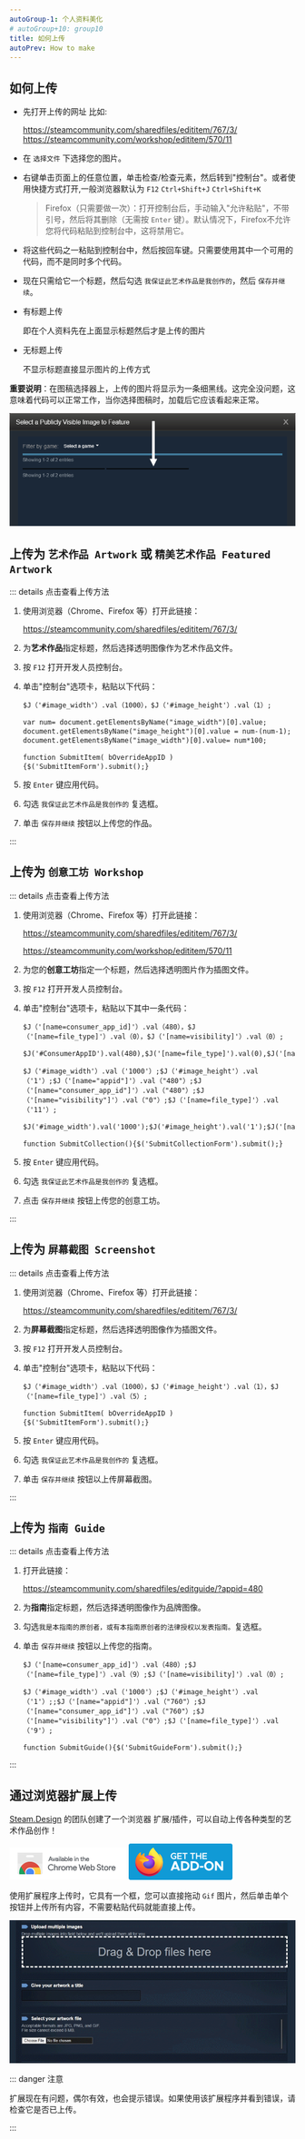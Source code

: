 ```yaml
---
autoGroup-1: 个人资料美化
# autoGroup+10: group10
title: 如何上传
autoPrev: How to make
---
```


## 如何上传

- 先打开上传的网址 比如:
  
  <https://steamcommunity.com/sharedfiles/edititem/767/3/>
  <https://steamcommunity.com/workshop/edititem/570/11>

- 在 `选择文件` 下选择您的图片。

- 右键单击页面上的任意位置，单击检查/检查元素，然后转到"控制台"。或者使用快捷方式打开,一般浏览器默认为 ``F12`` `Ctrl+Shift+J` `Ctrl+Shift+K`
  >Firefox（只需要做一次）：打开控制台后，手动输入"允许粘贴"，不带引号，然后将其删除（无需按 `Enter` 键）。默认情况下，Firefox不允许您将代码粘贴到控制台中，这将禁用它。

- 将这些代码之一粘贴到控制台中，然后按回车键。只需要使用其中一个可用的代码，而不是同时多个代码。

- 现在只需给它一个标题，然后勾选 `我保证此艺术作品是我创作的`，然后 `保存并继续`。

- 有标题上传

    即在个人资料先在上面显示标题然后才是上传的图片

- 无标题上传

    不显示标题直接显示图片的上传方式

**重要说明**：在图稿选择器上，上传的图片将显示为一条细黑线。这完全没问题，这意味着代码可以正常工作，当你选择图稿时，加载后它应该看起来正常。

![图片黑线](./Photo/Profile/updata-in-feature.png)

## 上传为 `艺术作品 Artwork` 或 `精美艺术作品 Featured Artwork`

::: details 点击查看上传方法

1. 使用浏览器（Chrome、Firefox 等）打开此链接：

    <https://steamcommunity.com/sharedfiles/edititem/767/3/>

2. 为**艺术作品**指定标题，然后选择透明图像作为艺术作品文件。

3. 按 `F12` 打开开发人员控制台。

4. 单击"控制台"选项卡，粘贴以下代码：

    <CodeGroup>

    <CodeGroupItem title="有标题的上传">

    ```JavaScript:no-line-numbers
    $J（'#image_width'）.val（1000），$J（'#image_height'）.val（1）;
    ```

    </CodeGroupItem>

    <CodeGroupItem title="有标题的上传2">

    ```JavaScript:no-line-numbers
    var num= document.getElementsByName("image_width")[0].value;
    document.getElementsByName("image_height")[0].value = num-(num-1);
    document.getElementsByName("image_width")[0].value= num*100;
    ```

    </CodeGroupItem>

    <CodeGroupItem title="无标题的上传(标题框留空)">

    ```JavaScript:no-line-numbers
    function SubmitItem( bOverrideAppID ){$('SubmitItemForm').submit();}
    ```

    </CodeGroupItem>

    </CodeGroup>

5. 按 `Enter` 键应用代码。

6. 勾选 `我保证此艺术作品是我创作的` 复选框。

7. 单击 `保存并继续` 按钮以上传您的作品。

:::

## 上传为 `创意工坊 Workshop`

::: details 点击查看上传方法

1. 使用浏览器（Chrome、Firefox 等）打开此链接：

    <https://steamcommunity.com/sharedfiles/edititem/767/3/>

    <https://steamcommunity.com/workshop/edititem/570/11>

2. 为您的**创意工坊**指定一个标题，然后选择透明图片作为插图文件。

3. 按 `F12` 打开开发人员控制台。

4. 单击"控制台"选项卡，粘贴以下其中一条代码：

    <CodeGroup>
    <CodeGroupItem title="有标题的上传1" active>

    ```JavaScript:no-line-numbers
    $J（'[name=consumer_app_id]'）.val（480），$J（'[name=file_type]'）.val（0），$J（'[name=visibility]'）.val（0）;
    ```

    ```JavaScript:no-line-numbers
    $J('#ConsumerAppID').val(480),$J('[name=file_type]').val(0),$J('[name=visibility]').val(0);
    ```

    </CodeGroupItem>

    <CodeGroupItem title="有标题的上传2">

    ```JavaScript:no-line-numbers
    $J（'#image_width'）.val（'1000'）;$J（'#image_height'）.val（'1'）;$J（'[name="appid"]'）.val（"480"）;$J（'[name="consumer_app_id"]'）.val（"480"）;$J（'[name="visibility"]'）.val（"0"）;$J（'[name=file_type]'）.val（'11'）;
    ```

    ```JavaScript:no-line-numbers
    $J('#image_width').val('1000');$J('#image_height').val('1');$J('[name="appid"]').val("766");$J('[name="consumer_app_id"]').val("766");$J('[name="visibility"]').val("0");$J('[name=file_type]').val('11');
    ```

    </CodeGroupItem>

    <CodeGroupItem title="无标题的上传(标题框留空)">

    ```JavaScript:no-line-numbers
    function SubmitCollection(){$('SubmitCollectionForm').submit();}
    ```

    </CodeGroupItem>

    </CodeGroup>

5. 按 `Enter` 键应用代码。

6. 勾选 `我保证此艺术作品是我创作的` 复选框。

7. 点击 `保存并继续` 按钮上传您的创意工坊。

:::

## 上传为 `屏幕截图 Screenshot`

::: details 点击查看上传方法

1. 使用浏览器（Chrome、Firefox 等）打开此链接：

    <https://steamcommunity.com/sharedfiles/edititem/767/3/>

2. 为**屏幕截图**指定标题，然后选择透明图像作为插图文件。

3. 按 `F12` 打开开发人员控制台。

4. 单击"控制台"选项卡，粘贴以下代码：

    <CodeGroup>

    <CodeGroupItem title="有标题的上传">

    ```JavaScript:no-line-numbers
    $J（'#image_width'）.val（1000），$J（'#image_height'）.val（1），$J（'[name=file_type]'）.val（5）;
    ```

    </CodeGroupItem>

    <CodeGroupItem title="无标题的上传(标题框留空)">

    ```JavaScript:no-line-numbers
    function SubmitItem( bOverrideAppID ){$('SubmitItemForm').submit();}
    ```

    </CodeGroupItem>

    </CodeGroup>

5. 按 `Enter` 键应用代码。

6. 勾选 `我保证此艺术作品是我创作的` 复选框。

7. 单击 `保存并继续` 按钮以上传屏幕截图。

:::

## 上传为 `指南 Guide`

::: details 点击查看上传方法

1. 打开此链接：

    <https://steamcommunity.com/sharedfiles/editguide/?appid=480>

2. 为**指南**指定标题，然后选择透明图像作为品牌图像。

3. 勾选`我是本指南的原创者，或有本指南原创者的法律授权以发表指南。`复选框。

4. 单击 `保存并继续` 按钮以上传您的指南。

    <CodeGroup>

    <CodeGroupItem title="有标题的上传1">

    ```JavaScript:no-line-numbers
    $J（'[name=consumer_app_id]'）.val（480）;$J（'[name=file_type]'）.val（9）;$J（'[name=visibility]'）.val（0）;
    ```

    </CodeGroupItem>

    <CodeGroupItem title="有标题的上传2">

    ```JavaScript:no-line-numbers
    $J（'#image_width'）.val（'1000'）;$J（'#image_height'）.val（'1'）;;$J（'[name="appid"]'）.val（"760"）;$J（'[name="consumer_app_id"]'）.val（"760"）;$J（'[name="visibility"]'）.val（"0"）;$J（'[name=file_type]'）.val（'9'）;
    ```

    </CodeGroupItem>

    <CodeGroupItem title="无标题的上传(标题框留空)">

    ```JavaScript:no-line-numbers
    function SubmitGuide(){$('SubmitGuideForm').submit();}
    ```

    </CodeGroupItem>

    </CodeGroup>

:::

## 通过浏览器扩展上传

[Steam.Design](https://steam.design/) 的团队创建了一个浏览器 扩展/插件，可以自动上传各种类型的艺术作品创作！

[![Chrome 网上应用店](./Photo/Badge/chrome.png)](https://chrome.google.com/webstore/detail/steamdesign-buttons/mjmabgdoainclinjecbkdancpamdiaih/related)
[![Firefox 附加组件](./Photo/Badge/firefox.png)](https://addons.mozilla.org/en-US/firefox/addon/steam-design-buttons/)

使用扩展程序上传时，它具有一个框，您可以直接拖动 `Gif` 图片，然后单击单个按钮并上传所有内容，不需要粘贴代码就能直接上传。

![Steam.Design扩展](./Photo/Profile/Steam.Design-extension.gif)

::: danger 注意

扩展现在有问题，偶尔有效，也会提示错误。如果使用该扩展程序并看到错误，请检查它是否已上传。

:::
